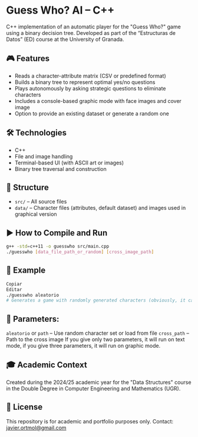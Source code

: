 # Guess Who? AI – C++

C++ implementation of an automatic player for the "Guess Who?" game using a binary decision tree. Developed as part of the “Estructuras de Datos” (ED) course at the University of Granada.

## 🎮 Features

- Reads a character-attribute matrix (CSV or predefined format)
- Builds a binary tree to represent optimal yes/no questions
- Plays autonomously by asking strategic questions to eliminate characters
- Includes a console-based graphic mode with face images and cover image
- Option to provide an existing dataset or generate a random one

## 🛠️ Technologies

- C++
- File and image handling
- Terminal-based UI (with ASCII art or images)
- Binary tree traversal and construction

## 📂 Structure

- `src/` – All source files
- `data/` – Character files (attributes, default dataset) and images used in graphical version

## ▶️ How to Compile and Run

```bash
g++ -std=c++11 -o guesswho src/main.cpp
./guesswho [data_file_path_or_random] [cross_image_path]
```

## 🧪 Example
```bash
Copiar
Editar
./guesswho aleatorio
# Generates a game with randomly generated characters (obviously, it cannot be played in graphic mode, for this mode requires the graphic representation of the characters and the cross image.
```

## 📌 Parameters:
`aleatorio` or `path` – Use random character set or load from file
`cross_path` – Path to the cross image
If you give only two parameters, it will run on text mode, if you give three parameters, it will run on graphic mode.

## 🎓 Academic Context
Created during the 2024/25 academic year for the "Data Structures" course in the Double Degree in Computer Engineering and Mathematics (UGR).

## 📜 License
This repository is for academic and portfolio purposes only.
Contact: javier.ortmol@gmail.com
